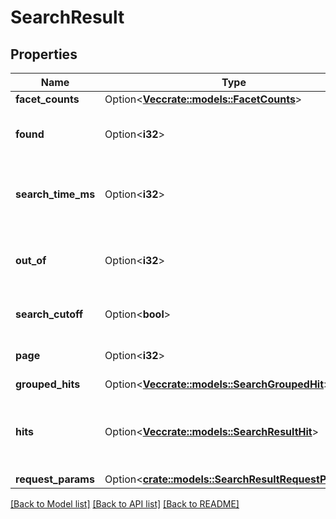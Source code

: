 # SearchResult

## Properties

Name | Type | Description | Notes
------------ | ------------- | ------------- | -------------
**facet_counts** | Option<[**Vec<crate::models::FacetCounts>**](FacetCounts.md)> |  | [optional]
**found** | Option<**i32**> | The number of documents found | [optional]
**search_time_ms** | Option<**i32**> | The number of milliseconds the search took | [optional]
**out_of** | Option<**i32**> | The total number of documents in the collection | [optional]
**search_cutoff** | Option<**bool**> | Whether the search was cut off | [optional]
**page** | Option<**i32**> | The search result page number | [optional]
**grouped_hits** | Option<[**Vec<crate::models::SearchGroupedHit>**](SearchGroupedHit.md)> |  | [optional]
**hits** | Option<[**Vec<crate::models::SearchResultHit>**](SearchResultHit.md)> | The documents that matched the search query | [optional]
**request_params** | Option<[**crate::models::SearchResultRequestParams**](SearchResult_request_params.md)> |  | [optional]

[[Back to Model list]](../README.md#documentation-for-models) [[Back to API list]](../README.md#documentation-for-api-endpoints) [[Back to README]](../README.md)


